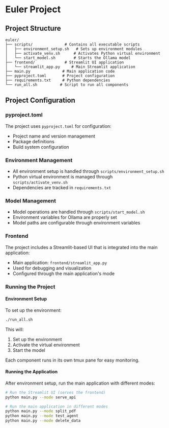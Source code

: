 # Euler Project

## Project Structure

```
euler/
├── scripts/              # Contains all executable scripts
│   ├── environment_setup.sh   # Sets up environment modules
│   ├── activate_venv.sh      # Activates Python virtual environment
│   └── start_model.sh        # Starts the Ollama model
├── frontend/             # Streamlit UI application
│   └── streamlit_app.py     # Main Streamlit application
├── main.py              # Main application code
├── pyproject.toml       # Project configuration
├── requirements.txt     # Python dependencies
└── run_all.sh          # Script to run all components
```

## Project Configuration

### pyproject.toml
The project uses `pyproject.toml` for configuration:
- Project name and version management
- Package definitions
- Build system configuration

### Environment Management
- All environment setup is handled through `scripts/environment_setup.sh`
- Python virtual environment is managed through `scripts/activate_venv.sh`
- Dependencies are tracked in `requirements.txt`

### Model Management
- Model operations are handled through `scripts/start_model.sh`
- Environment variables for Ollama are properly set
- Model paths are configurable through environment variables

### Frontend
The project includes a Streamlit-based UI that is integrated into the main application:
- Main application: `frontend/streamlit_app.py`
- Used for debugging and visualization
- Configured through the main application's mode

### Running the Project

#### Environment Setup
To set up the environment:

```bash
./run_all.sh
```

This will:
1. Set up the environment
2. Activate the virtual environment
3. Start the model

Each component runs in its own tmux pane for easy monitoring.

#### Running the Application
After environment setup, run the main application with different modes:

```bash
# Run the Streamlit UI (serves the frontend)
python main.py --mode serve_api

# Run the main application in different modes
python main.py --mode split_pdf
python main.py --mode test_agent
python main.py --mode delete_data
```
